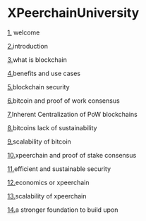 # XPeerchainUniversity


[1.](00-welcome.md) welcome

[2.](01-introduction.md)introduction

[3.](02-what-is-blockchain.md)what is blockchain

[4.](03-benefits-and-use-cases.md)benefits and use cases

[5.](04-blockchain-security.md)blockchain security

[6.](05-bitcoin-and-proof-of-work-consensus.md)bitcoin and proof of work consensus

[7.](06-Inherent-Centralization-of-PoW-blockchains.md)Inherent Centralization of PoW blockchains

[8.](07-bitcoins-lack-of-sustainability.md)bitcoins lack of sustainability

[9.](08-scalability-of-bitcoin.md)scalability of bitcoin

[10.](09-xpeerchain-and-proof-of-stake-consensus.md)xpeerchain and proof of stake consensus

[11.](10-efficient-and-sustainable-security.md)efficient and sustainable security

[12.](11-economics-or-xpeerchain.md)economics or xpeerchain

[13.](12-scalability-of-xpeerchain.md)scalability of xpeerchain

[14.](13-a-stronger-foundation-to-build-upon.md)a stronger foundation to build upon